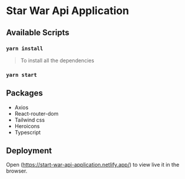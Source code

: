 # Star War Api Application

## Available Scripts

### `yarn install`

> To install all the dependencies

### `yarn start`

## Packages

-   Axios
-   React-router-dom
-   Tailwind css
-   Heroicons
-   Typescript

## Deployment

Open (https://start-war-api-application.netlify.app/) to view live it in the browser.

